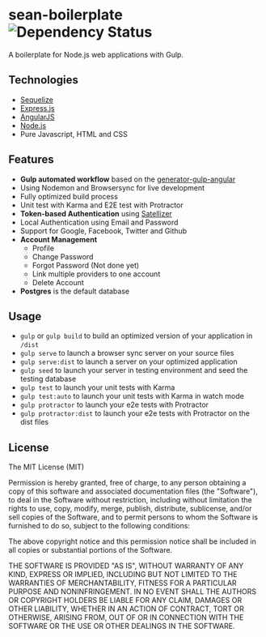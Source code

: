 # sean-boilerplate ![Dependency Status](https://david-dm.org/bducharme/sean-boilerplate/status.svg?style=flat)

A boilerplate for Node.js web applications with Gulp.

Technologies
--------
- [Sequelize](http://docs.sequelizejs.com/en/latest/)
- [Express.js ](http://expressjs.com/)
- [AngularJS](https://angularjs.org/)
- [Node.js](https://nodejs.org/en/)
- Pure Javascript, HTML and CSS

Features
--------
- **Gulp automated workflow** based on the [generator-gulp-angular](https://github.com/Swiip/generator-gulp-angular)
 - Using Nodemon and Browsersync for live development
 - Fully optimized build process
 - Unit test with Karma and E2E test with Protractor
- **Token-based Authentication** using [Satellizer](https://github.com/sahat/satellizer)
 - Local Authentication using Email and Password
 - Support for Google, Facebook, Twitter and Github
 - **Account Management**
    - Profile
    - Change Password
    - Forgot Password (Not done yet)
    - Link multiple providers to one account
    - Delete Account
- **Postgres** is the default database

Usage
--------
* `gulp` or `gulp build` to build an optimized version of your application in `/dist`
* `gulp serve` to launch a browser sync server on your source files
* `gulp serve:dist` to launch a server on your optimized application
*  `gulp seed` to launch your server in testing environment and seed the testing database
* `gulp test` to launch your unit tests with Karma
* `gulp test:auto` to launch your unit tests with Karma in watch mode
* `gulp protractor` to launch your e2e tests with Protractor
* `gulp protractor:dist` to launch your e2e tests with Protractor on the dist files


License
-------

The MIT License (MIT)

Permission is hereby granted, free of charge, to any person obtaining a copy of this software and associated documentation files (the "Software"), to deal in the Software without restriction, including without limitation the rights to use, copy, modify, merge, publish, distribute, sublicense, and/or sell copies of the Software, and to permit persons to whom the Software is furnished to do so, subject to the following conditions:

The above copyright notice and this permission notice shall be included in all copies or substantial portions of the Software.

THE SOFTWARE IS PROVIDED "AS IS", WITHOUT WARRANTY OF ANY KIND, EXPRESS OR IMPLIED, INCLUDING BUT NOT LIMITED TO THE WARRANTIES OF MERCHANTABILITY, FITNESS FOR A PARTICULAR PURPOSE AND NONINFRINGEMENT. IN NO EVENT SHALL THE AUTHORS OR COPYRIGHT HOLDERS BE LIABLE FOR ANY CLAIM, DAMAGES OR OTHER LIABILITY, WHETHER IN AN ACTION OF CONTRACT, TORT OR OTHERWISE, ARISING FROM, OUT OF OR IN CONNECTION WITH THE SOFTWARE OR THE USE OR OTHER DEALINGS IN THE SOFTWARE.
